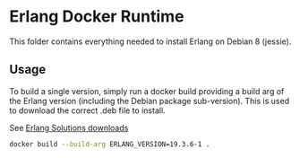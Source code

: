 # Erlang Docker Runtime

This folder contains everything needed to install Erlang on Debian 8 (jessie).

## Usage

To build a single version, simply run a docker build providing a build arg of the Erlang version (including the Debian
package sub-version). This is used to download the correct .deb file to install.

See [Erlang Solutions downloads](https://www.erlang-solutions.com/resources/download.html)

```bash
docker build --build-arg ERLANG_VERSION=19.3.6-1 .
```
